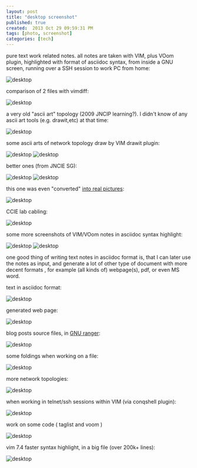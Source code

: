 ```yaml
---
layout: post
title: "desktop screenshot"
published: true
created:  2013 Oct 29 09:59:31 PM
tags: [photo, screenshot]
categories: [tech]
---
```


<!--
![desktop](/images/screen-capture/desktop 1_152.png)
-->
pure text work related notes.  all notes are taken with VIM, plus VOom
plugin, highlighted with format of asciidoc syntax, from inside a GNU screen,
running over a SSH session to work PC from home: 

![desktop](/images/screen-capture/screen-capture-20131024232356.png)

comparison of 2 files with vimdiff:

![desktop](/images/screen-capture/Selection_016.png)

a very old "ascii art" topology (2009 JNCIP learning?). I didn't know of any
ascii art tools (e.g. drawit,etc) at that time:

![desktop](/images/screen-capture/Selection_038.png)

some ascii arts of network topology draw by VIM drawit plugin:

![desktop](/images/screen-capture/Selection_051.png)
![desktop](/images/screen-capture/Selection_059.png)

better ones (from JNCIE SG):

![desktop](/images/screen-capture/Selection_075.png)
![desktop](/images/screen-capture/Selection_077.png)

this one was even "converted" [into real
pictures](http://pinggit.github.io/tech/2013/04/29/ascii-art-shaape/):


![desktop](/images/screen-capture/Selection_087.png)

CCIE lab cabling:

![desktop](/images/screen-capture/Selection_119.png)

some more screenshots of VIM/VOom notes in asciidoc syntax highlight:

![desktop](/images/screen-capture/Selection_168.png)
![desktop](/images/screen-capture/Selection_233.png)

one good thing of writing text notes in asciidoc format is, that I can later
use the notes as input, and generate a lot of other type of document with more
decent formats , for example (all kinds of) webpage(s), pdf, or even MS word.

text in asciidoc format:

![desktop](/images/screen-capture/Selection_239.png)

generated web page:

![desktop](/images/screen-capture/Selection_240.png)

blog posts source files, in [GNU ranger](http://ranger.nongnu.org/):

![desktop](/images/screen-capture/Selection_244.png)

some foldings when working on a file:

![desktop](/images/screen-capture/Selection_245.png)

more network topologies:

![desktop](/images/screen-capture/Selection_247.png)

when working in telnet/ssh sessions within VIM (via conqshell plugin):

![desktop](/images/screen-capture/Selection_257.png)

work on some code ( taglist and voom )

![desktop](/images/screen-capture/vim-voom-taglist.png)

vim 7.4 faster syntax highlight, in a big file (over 200k+ lines):

![desktop](/images/screen-capture/vim74-fast-syntax.gif)


